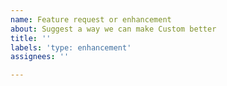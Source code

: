 ```yaml
---
name: Feature request or enhancement
about: Suggest a way we can make Custom better
title: ''
labels: 'type: enhancement'
assignees: ''

---
```


<!--  Hey there! Thanks for suggesting something for Self-Serve. Please give some detail about the feature you'd like to see below. Thanks :)  -->
